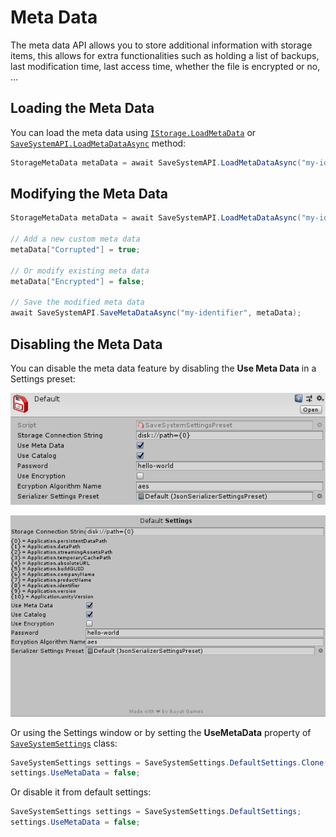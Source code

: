 # Meta Data

The meta data API allows you to store additional information with storage items, this allows for extra functionalities such as holding a list of backups, last modification time, last access time, whether the file is encrypted or no, ...

## Loading the Meta Data

You can load the meta data using [`IStorage.LoadMetaData`](xref:Bayat.SaveSystem.Storage.IStorage.LoadMetaData(System.String)) or [`SaveSystemAPI.LoadMetaDataAsync`](xref:Bayat.SaveSystem.SaveSystemAPI.LoadMetaDataAsync(System.String)) method:

```csharp
StorageMetaData metaData = await SaveSystemAPI.LoadMetaDataAsync("my-identifier");
```

## Modifying the Meta Data

```csharp
StorageMetaData metaData = await SaveSystemAPI.LoadMetaDataAsync("my-identifier");

// Add a new custom meta data
metaData["Corrupted"] = true;

// Or modify existing meta data
metaData["Encrypted"] = false;

// Save the modified meta data
await SaveSystemAPI.SaveMetaDataAsync("my-identifier", metaData);
```

## Disabling the Meta Data

You can disable the meta data feature by disabling the **Use Meta Data** in a Settings preset:

![Default Settings](../../images/default-settings-preset.png)

![Default Settings Window](../../images/default-settings-window.png)

Or using the Settings window or by setting the **UseMetaData** property of [`SaveSystemSettings`](xref:Bayat.SaveSystem.SaveSystemSettings) class:

```csharp
SaveSystemSettings settings = SaveSystemSettings.DefaultSettings.Clone();
settings.UseMetaData = false;
```

Or disable it from default settings:

```csharp
SaveSystemSettings settings = SaveSystemSettings.DefaultSettings;
settings.UseMetaData = false;
```